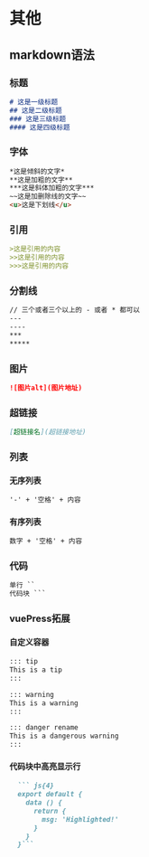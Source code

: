 # 其他

## markdown语法
### 标题
```markdown
# 这是一级标题
## 这是二级标题
### 这是三级标题
#### 这是四级标题
```
### 字体
```md
*这是倾斜的文字*
**这是加粗的文字**
***这是斜体加粗的文字***
~~这是加删除线的文字~~
<u>这是下划线</u>
```
### 引用
```md
>这是引用的内容
>>这是引用的内容
>>>这是引用的内容
```
### 分割线
```md
// 三个或者三个以上的 - 或者 * 都可以
---
----
***
*****
```
### 图片
```md
![图片alt](图片地址)
```
### 超链接
```md
[超链接名](超链接地址)
```
### 列表
#### 无序列表
```md
'-' + '空格' + 内容
```
#### 有序列表
```md
数字 + '空格' + 内容
```
### 代码
```md
单行 ``
代码块 ```
```

### vuePress拓展
#### 自定义容器
```md
::: tip
This is a tip
:::

::: warning
This is a warning
:::

::: danger rename
This is a dangerous warning
:::

```

#### 代码块中高亮显示行
```md
  ``` js{4}
  export default {
    data () {
      return {
        msg: 'Highlighted!'
      }
    }
  }```
```


 